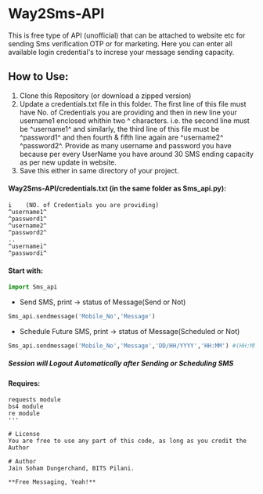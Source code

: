 # Way2Sms-API
This is free type of API (unofficial) that can be attached to website etc for sending Sms verification OTP or for marketing. Here you can enter all available login credential's to increse your message sending capacity.

## How to Use:
1. Clone this Repository (or download a zipped version)
2. Update a credentials.txt file in this folder. The first line of this file must have No. of Credentials you are providing and then in new line your username1 enclosed whithin two ^ characters. i.e. the second line must be ^username1^ and similarly, the third line of this file must be ^password1^ and then fourth & fifth line again are ^username2^ ^password2^. Provide as many username and password you have because per every UserName you have around 30 SMS ending capacity as per new update in website. 
3. Save this either in same directory of your project.

#### Way2Sms-API/credentials.txt (in the same folder as Sms_api.py):
```
i    (NO. of Credentials you are providing) 
^username1^
^password1^
^username2^
^password2^
..
^usernamei^
^passwordi^
```

#### Start with:
```python
import Sms_api
```
- Send SMS, print -> status of Message(Send or Not)
```python
Sms_api.sendmessage('Mobile_No','Message')
```
- Schedule Future SMS, print -> status of Message(Scheduled or Not)
```python
Sms_api.sendmessage('Mobile_No','Message','DD/HH/YYYY','HH:MM') #(HH:MM)(24Hr Format)(18:34)
```
##### Session will Logout Automatically after Sending or Scheduling SMS

#### Requires:
```
requests module
bs4 module
re module
'''

# License
You are free to use any part of this code, as long as you credit the Author

# Author
Jain Soham Dungerchand, BITS Pilani.

**Free Messaging, Yeah!**
